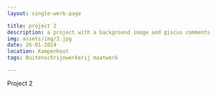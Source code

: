 ```yaml
---
layout: single-werk-page

title: project 2
description: a project with a background image and giscus comments
img: assets/img/3.jpg
date: 26-01-2024
location: Kampenhout
tags: Buitenschrijnwerkerij maatwerk

---
```


Project 2